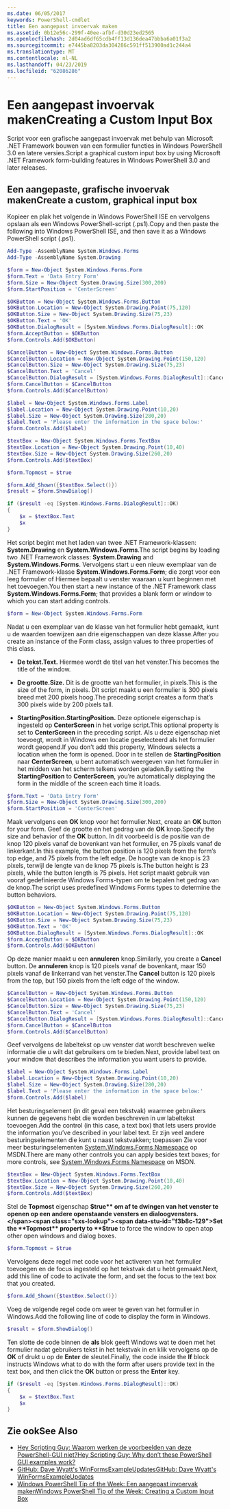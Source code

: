 ```yaml
---
ms.date: 06/05/2017
keywords: PowerShell-cmdlet
title: Een aangepast invoervak maken
ms.assetid: 0b12e56c-299f-40ee-afbf-d30d23ed2565
ms.openlocfilehash: 2d04ad6df65cdb4ff13d136dea47bbba6a01f3a2
ms.sourcegitcommit: e7445ba8203da304286c591ff513900ad1c244a4
ms.translationtype: MT
ms.contentlocale: nl-NL
ms.lasthandoff: 04/23/2019
ms.locfileid: "62086286"
---
```

# <a name="creating-a-custom-input-box"></a><span data-ttu-id="f3b8c-103">Een aangepast invoervak maken</span><span class="sxs-lookup"><span data-stu-id="f3b8c-103">Creating a Custom Input Box</span></span>

<span data-ttu-id="f3b8c-104">Script voor een grafische aangepast invoervak met behulp van Microsoft .NET Framework bouwen van een formulier functies in Windows PowerShell 3.0 en latere versies.</span><span class="sxs-lookup"><span data-stu-id="f3b8c-104">Script a graphical custom input box by using Microsoft .NET Framework form-building features in Windows PowerShell 3.0 and later releases.</span></span>

## <a name="create-a-custom-graphical-input-box"></a><span data-ttu-id="f3b8c-105">Een aangepaste, grafische invoervak maken</span><span class="sxs-lookup"><span data-stu-id="f3b8c-105">Create a custom, graphical input box</span></span>

<span data-ttu-id="f3b8c-106">Kopieer en plak het volgende in Windows PowerShell ISE en vervolgens opslaan als een Windows PowerShell-script (.ps1).</span><span class="sxs-lookup"><span data-stu-id="f3b8c-106">Copy and then paste the following into Windows PowerShell ISE, and then save it as a Windows PowerShell script (.ps1).</span></span>

```powershell
Add-Type -AssemblyName System.Windows.Forms
Add-Type -AssemblyName System.Drawing

$form = New-Object System.Windows.Forms.Form
$form.Text = 'Data Entry Form'
$form.Size = New-Object System.Drawing.Size(300,200)
$form.StartPosition = 'CenterScreen'

$OKButton = New-Object System.Windows.Forms.Button
$OKButton.Location = New-Object System.Drawing.Point(75,120)
$OKButton.Size = New-Object System.Drawing.Size(75,23)
$OKButton.Text = 'OK'
$OKButton.DialogResult = [System.Windows.Forms.DialogResult]::OK
$form.AcceptButton = $OKButton
$form.Controls.Add($OKButton)

$CancelButton = New-Object System.Windows.Forms.Button
$CancelButton.Location = New-Object System.Drawing.Point(150,120)
$CancelButton.Size = New-Object System.Drawing.Size(75,23)
$CancelButton.Text = 'Cancel'
$CancelButton.DialogResult = [System.Windows.Forms.DialogResult]::Cancel
$form.CancelButton = $CancelButton
$form.Controls.Add($CancelButton)

$label = New-Object System.Windows.Forms.Label
$label.Location = New-Object System.Drawing.Point(10,20)
$label.Size = New-Object System.Drawing.Size(280,20)
$label.Text = 'Please enter the information in the space below:'
$form.Controls.Add($label)

$textBox = New-Object System.Windows.Forms.TextBox
$textBox.Location = New-Object System.Drawing.Point(10,40)
$textBox.Size = New-Object System.Drawing.Size(260,20)
$form.Controls.Add($textBox)

$form.Topmost = $true

$form.Add_Shown({$textBox.Select()})
$result = $form.ShowDialog()

if ($result -eq [System.Windows.Forms.DialogResult]::OK)
{
    $x = $textBox.Text
    $x
}
```

<span data-ttu-id="f3b8c-107">Het script begint met het laden van twee .NET Framework-klassen: **System.Drawing** en **System.Windows.Forms**.</span><span class="sxs-lookup"><span data-stu-id="f3b8c-107">The script begins by loading two .NET Framework classes: **System.Drawing** and **System.Windows.Forms**.</span></span> <span data-ttu-id="f3b8c-108">Vervolgens start u een nieuw exemplaar van de .NET Framework-klasse **System.Windows.Forms.Form**; die zorgt voor een leeg formulier of Hiermee bepaalt u venster waaraan u kunt beginnen met het toevoegen.</span><span class="sxs-lookup"><span data-stu-id="f3b8c-108">You then start a new instance of the .NET Framework class **System.Windows.Forms.Form**; that provides a blank form or window to which you can start adding controls.</span></span>

```powershell
$form = New-Object System.Windows.Forms.Form
```

<span data-ttu-id="f3b8c-109">Nadat u een exemplaar van de klasse van het formulier hebt gemaakt, kunt u de waarden toewijzen aan drie eigenschappen van deze klasse.</span><span class="sxs-lookup"><span data-stu-id="f3b8c-109">After you create an instance of the Form class, assign values to three properties of this class.</span></span>

- <span data-ttu-id="f3b8c-110">**De tekst.**</span><span class="sxs-lookup"><span data-stu-id="f3b8c-110">**Text.**</span></span> <span data-ttu-id="f3b8c-111">Hiermee wordt de titel van het venster.</span><span class="sxs-lookup"><span data-stu-id="f3b8c-111">This becomes the title of the window.</span></span>

- <span data-ttu-id="f3b8c-112">**De grootte.**</span><span class="sxs-lookup"><span data-stu-id="f3b8c-112">**Size.**</span></span> <span data-ttu-id="f3b8c-113">Dit is de grootte van het formulier, in pixels.</span><span class="sxs-lookup"><span data-stu-id="f3b8c-113">This is the size of the form, in pixels.</span></span> <span data-ttu-id="f3b8c-114">Dit script maakt u een formulier is 300 pixels breed met 200 pixels hoog.</span><span class="sxs-lookup"><span data-stu-id="f3b8c-114">The preceding script creates a form that’s 300 pixels wide by 200 pixels tall.</span></span>

- <span data-ttu-id="f3b8c-115">**StartingPosition.**</span><span class="sxs-lookup"><span data-stu-id="f3b8c-115">**StartingPosition.**</span></span> <span data-ttu-id="f3b8c-116">Deze optionele eigenschap is ingesteld op **CenterScreen** in het vorige script.</span><span class="sxs-lookup"><span data-stu-id="f3b8c-116">This optional property is set to **CenterScreen** in the preceding script.</span></span> <span data-ttu-id="f3b8c-117">Als u deze eigenschap niet toevoegt, wordt in Windows een locatie geselecteerd als het formulier wordt geopend.</span><span class="sxs-lookup"><span data-stu-id="f3b8c-117">If you don’t add this property, Windows selects a location when the form is opened.</span></span> <span data-ttu-id="f3b8c-118">Door in te stellen de **StartingPosition** naar **CenterScreen**, u bent automatisch weergeven van het formulier in het midden van het scherm telkens worden geladen.</span><span class="sxs-lookup"><span data-stu-id="f3b8c-118">By setting the **StartingPosition** to **CenterScreen**, you’re automatically displaying the form in the middle of the screen each time it loads.</span></span>

```powershell
$form.Text = 'Data Entry Form'
$form.Size = New-Object System.Drawing.Size(300,200)
$form.StartPosition = 'CenterScreen'
```

<span data-ttu-id="f3b8c-119">Maak vervolgens een **OK** knop voor het formulier.</span><span class="sxs-lookup"><span data-stu-id="f3b8c-119">Next, create an **OK** button for your form.</span></span> <span data-ttu-id="f3b8c-120">Geef de grootte en het gedrag van de **OK** knop.</span><span class="sxs-lookup"><span data-stu-id="f3b8c-120">Specify the size and behavior of the **OK** button.</span></span> <span data-ttu-id="f3b8c-121">In dit voorbeeld is de positie van de knop 120 pixels vanaf de bovenkant van het formulier, en 75 pixels vanaf de linkerkant.</span><span class="sxs-lookup"><span data-stu-id="f3b8c-121">In this example, the button position is 120 pixels from the form’s top edge, and 75 pixels from the left edge.</span></span> <span data-ttu-id="f3b8c-122">De hoogte van de knop is 23 pixels, terwijl de lengte van de knop 75 pixels is.</span><span class="sxs-lookup"><span data-stu-id="f3b8c-122">The button height is 23 pixels, while the button length is 75 pixels.</span></span> <span data-ttu-id="f3b8c-123">Het script maakt gebruik van vooraf gedefinieerde Windows Forms-typen om te bepalen het gedrag van de knop.</span><span class="sxs-lookup"><span data-stu-id="f3b8c-123">The script uses predefined Windows Forms types to determine the button behaviors.</span></span>

```powershell
$OKButton = New-Object System.Windows.Forms.Button
$OKButton.Location = New-Object System.Drawing.Point(75,120)
$OKButton.Size = New-Object System.Drawing.Size(75,23)
$OKButton.Text = 'OK'
$OKButton.DialogResult = [System.Windows.Forms.DialogResult]::OK
$form.AcceptButton = $OKButton
$form.Controls.Add($OKButton)
```

<span data-ttu-id="f3b8c-124">Op deze manier maakt u een **annuleren** knop.</span><span class="sxs-lookup"><span data-stu-id="f3b8c-124">Similarly, you create a **Cancel** button.</span></span> <span data-ttu-id="f3b8c-125">De **annuleren** knop is 120 pixels vanaf de bovenkant, maar 150 pixels vanaf de linkerrand van het venster.</span><span class="sxs-lookup"><span data-stu-id="f3b8c-125">The **Cancel** button is 120 pixels from the top, but 150 pixels from the left edge of the window.</span></span>

```powershell
$CancelButton = New-Object System.Windows.Forms.Button
$CancelButton.Location = New-Object System.Drawing.Point(150,120)
$CancelButton.Size = New-Object System.Drawing.Size(75,23)
$CancelButton.Text = 'Cancel'
$CancelButton.DialogResult = [System.Windows.Forms.DialogResult]::Cancel
$form.CancelButton = $CancelButton
$form.Controls.Add($CancelButton)
```

<span data-ttu-id="f3b8c-126">Geef vervolgens de labeltekst op uw venster dat wordt beschreven welke informatie die u wilt dat gebruikers om te bieden.</span><span class="sxs-lookup"><span data-stu-id="f3b8c-126">Next, provide label text on your window that describes the information you want users to provide.</span></span>

```powershell
$label = New-Object System.Windows.Forms.Label
$label.Location = New-Object System.Drawing.Point(10,20)
$label.Size = New-Object System.Drawing.Size(280,20)
$label.Text = 'Please enter the information in the space below:'
$form.Controls.Add($label)
```

<span data-ttu-id="f3b8c-127">Het besturingselement (in dit geval een tekstvak) waarmee gebruikers kunnen de gegevens hebt die worden beschreven in uw labeltekst toevoegen.</span><span class="sxs-lookup"><span data-stu-id="f3b8c-127">Add the control (in this case, a text box) that lets users provide the information you’ve described in your label text.</span></span> <span data-ttu-id="f3b8c-128">Er zijn veel andere besturingselementen die kunt u naast tekstvakken; toepassen Zie voor meer besturingselementen [System.Windows.Forms Namespace](https://msdn.microsoft.com/library/k50ex0x9(v=vs.110).aspx) op MSDN.</span><span class="sxs-lookup"><span data-stu-id="f3b8c-128">There are many other controls you can apply besides text boxes; for more controls, see [System.Windows.Forms Namespace](https://msdn.microsoft.com/library/k50ex0x9(v=vs.110).aspx) on MSDN.</span></span>

```powershell
$textBox = New-Object System.Windows.Forms.TextBox
$textBox.Location = New-Object System.Drawing.Point(10,40)
$textBox.Size = New-Object System.Drawing.Size(260,20)
$form.Controls.Add($textBox)
```

<span data-ttu-id="f3b8c-129">Stel de **Topmost** eigenschap **$true** om af te dwingen van het venster te openen op een andere openstaande vensters en dialoogvensters.</span><span class="sxs-lookup"><span data-stu-id="f3b8c-129">Set the **Topmost** property to **$true** to force the window to open atop other open windows and dialog boxes.</span></span>

```powershell
$form.Topmost = $true
```

<span data-ttu-id="f3b8c-130">Vervolgens deze regel met code voor het activeren van het formulier toevoegen en de focus ingesteld op het tekstvak dat u hebt gemaakt.</span><span class="sxs-lookup"><span data-stu-id="f3b8c-130">Next, add this line of code to activate the form, and set the focus to the text box that you created.</span></span>

```powershell
$form.Add_Shown({$textBox.Select()})
```

<span data-ttu-id="f3b8c-131">Voeg de volgende regel code om weer te geven van het formulier in Windows.</span><span class="sxs-lookup"><span data-stu-id="f3b8c-131">Add the following line of code to display the form in Windows.</span></span>

```powershell
$result = $form.ShowDialog()
```

<span data-ttu-id="f3b8c-132">Ten slotte de code binnen de **als** blok geeft Windows wat te doen met het formulier nadat gebruikers tekst in het tekstvak in en klik vervolgens op de **OK** of drukt u op de **Enter** de sleutel.</span><span class="sxs-lookup"><span data-stu-id="f3b8c-132">Finally, the code inside the **If** block instructs Windows what to do with the form after users provide text in the text box, and then click the **OK** button or press the **Enter** key.</span></span>

```powershell
if ($result -eq [System.Windows.Forms.DialogResult]::OK)
{
    $x = $textBox.Text
    $x
}
```

## <a name="see-also"></a><span data-ttu-id="f3b8c-133">Zie ook</span><span class="sxs-lookup"><span data-stu-id="f3b8c-133">See Also</span></span>

- [<span data-ttu-id="f3b8c-134">Hey Scripting Guy:  Waarom werken de voorbeelden van deze PowerShell-GUI niet?</span><span class="sxs-lookup"><span data-stu-id="f3b8c-134">Hey Scripting Guy:  Why don’t these PowerShell GUI examples work?</span></span>](https://go.microsoft.com/fwlink/?LinkId=506644)
- [<span data-ttu-id="f3b8c-135">GitHub: Dave Wyatt's WinFormsExampleUpdates</span><span class="sxs-lookup"><span data-stu-id="f3b8c-135">GitHub: Dave Wyatt's WinFormsExampleUpdates</span></span>](https://github.com/dlwyatt/WinFormsExampleUpdates)
- [<span data-ttu-id="f3b8c-136">Windows PowerShell Tip of the Week:  Een aangepast invoervak maken</span><span class="sxs-lookup"><span data-stu-id="f3b8c-136">Windows PowerShell Tip of the Week:  Creating a Custom Input Box</span></span>](https://technet.microsoft.com/library/ff730941.aspx)